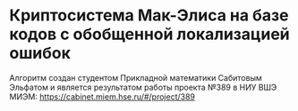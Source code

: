 # Криптосистема Мак-Элиса на базе кодов с обобщенной локализацией ошибок 
Алгоритм создан студентом Прикладной математики Сабитовым Эльфатом и является результатом работы проекта №389 в НИУ ВШЭ МИЭМ: https://cabinet.miem.hse.ru/#/project/389 

